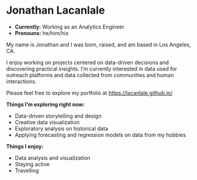 # Jonathan Lacanlale
- **Currently:** Working as an Analytics Engineer
- **Pronouns:** he/him/his

My name is Jonathan and I was born, raised, and am based in Los Angeles, CA.

I enjoy working on projects centered on data-driven decisions and discovering practical insights. I’m currently interested in data used for outreach platforms and data collected from communities and human interactions.

Please feel free to explore my portfolio at https://lacanlale.github.io/

**Things I’m exploring right now:**

- Data-driven storytelling and design
- Creative data visualization
- Exploratory analysis on historical data
- Applying forecasting and regression models on data from my hobbies

**Things I enjoy:**

- Data analysis and visualization
- Staying active
- Travelling
